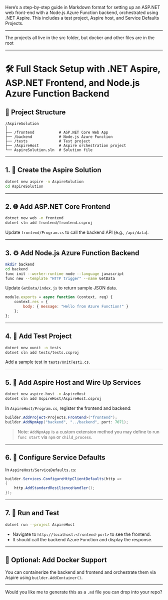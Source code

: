 Here’s a step-by-step guide in Markdown format for setting up an ASP.NET web front-end with a Node.js Azure Function backend, orchestrated using .NET Aspire. This includes a test project, Aspire host, and Service Defaults Projects.


---
The projects all live in the src folder, but docker and other files are in the root

---

# 🛠️ Full Stack Setup with .NET Aspire, ASP.NET Frontend, and Node.js Azure Function Backend

## 📁 Project Structure

```
/AspireSolution
│
├── /frontend           # ASP.NET Core Web App
├── /backend            # Node.js Azure Function
├── /tests              # Test project
├── /AspireHost         # Aspire orchestration project
└── AspireSolution.sln  # Solution file
```

---

## 1. 🧱 Create the Aspire Solution

```bash
dotnet new aspire -n AspireSolution
cd AspireSolution
```

---

## 2. 🌐 Add ASP.NET Core Frontend

```bash
dotnet new web -n frontend
dotnet sln add frontend/frontend.csproj
```

Update `frontend/Program.cs` to call the backend API (e.g., `/api/data`).

---

## 3. ⚙️ Add Node.js Azure Function Backend

```bash
mkdir backend
cd backend
func init --worker-runtime node --language javascript
func new --template "HTTP trigger" --name GetData
```

Update `GetData/index.js` to return sample JSON data.

```js
module.exports = async function (context, req) {
    context.res = {
        body: { message: "Hello from Azure Function!" }
    };
};
```

---

## 4. 🧪 Add Test Project

```bash
dotnet new xunit -n tests
dotnet sln add tests/tests.csproj
```

Add a sample test in `tests/UnitTest1.cs`.

---

## 5. 🚀 Add Aspire Host and Wire Up Services

```bash
dotnet new aspire-host -n AspireHost
dotnet sln add AspireHost/AspireHost.csproj
```

In `AspireHost/Program.cs`, register the frontend and backend:

```csharp
builder.AddProject<Projects.Frontend>("frontend");
builder.AddNpmApp("backend", "../backend", port: 7071);
```

> Note: `AddNpmApp` is a custom extension method you may define to run `func start` via `npm` or `child_process`.

---

## 6. 🧩 Configure Service Defaults

In `AspireHost/ServiceDefaults.cs`:

```csharp
builder.Services.ConfigureHttpClientDefaults(http =>
{
    http.AddStandardResilienceHandler();
});
```

---

## 7. 🧪 Run and Test

```bash
dotnet run --project AspireHost
```

- Navigate to `http://localhost:<frontend-port>` to see the frontend.
- It should call the backend Azure Function and display the response.

---

## 🧼 Optional: Add Docker Support

You can containerize the backend and frontend and orchestrate them via Aspire using `builder.AddContainer()`.

---

Would you like me to generate this as a `.md` file you can drop into your repo?
